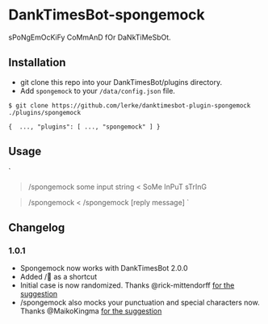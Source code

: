 # DankTimesBot-spongemock
sPoNgEmOcKiFy CoMmAnD fOr DaNkTiMeSbOt.

## Installation

- git clone this repo into your DankTimesBot/plugins directory.
- Add `spongemock` to your `/data/config.json` file.

`
$ git clone https://github.com/lerke/danktimesbot-plugin-spongemock ./plugins/spongemock
`

`
{ 
  ...,
  "plugins": [
    ...,
    "spongemock"
  ]
}
`

## Usage
`
> /spongemock some input string
< SoMe InPuT sTrInG

> /spongemock
< /spongemock [reply message]
`

## Changelog

### 1.0.1
- Spongemock now works with DankTimesBot 2.0.0
- Added /🧽 as a shortcut
- Initial case is now randomized. Thanks @rick-mittendorff [for the suggestion](https://github.com/Lerke/DankTimesBot-Plugin-Spongemock/issues/4)
- /spongemock also mocks your punctuation and special characters now. Thanks @MaikoKingma [for the suggestion](https://github.com/Lerke/DankTimesBot-Plugin-Spongemock/issues/2)